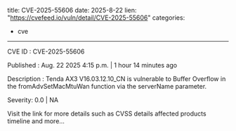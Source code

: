  
title: CVE-2025-55606
date: 2025-8-22
lien: "https://cvefeed.io/vuln/detail/CVE-2025-55606"
categories:
  - cve
---

CVE ID : CVE-2025-55606

Published :  Aug. 22
2025
4:15 p.m. | 1 hour
14 minutes ago

Description : Tenda AX3 V16.03.12.10_CN is vulnerable to Buffer Overflow in the fromAdvSetMacMtuWan function via the serverName parameter.

Severity: 0.0 | NA

Visit the link for more details
such as CVSS details
affected products
timeline
and more...
